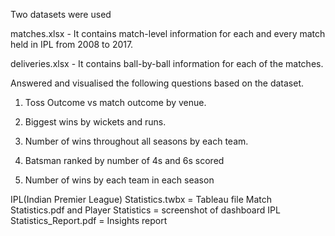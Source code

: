 Two datasets were used

matches.xlsx - It contains match-level information for each and every match
held in IPL from 2008 to 2017.

deliveries.xlsx - It contains ball-by-ball information for each of the matches.

Answered and visualised the following questions based on the dataset.

1. Toss Outcome vs match outcome by venue.
   
2. Biggest wins by wickets and runs.

3. Number of wins throughout all seasons by each team.

4. Batsman ranked by number of 4s and 6s scored

5. Number of wins by each team in each season

IPL(Indian Premier League) Statistics.twbx = Tableau file
Match Statistics.pdf and Player Statistics = screenshot of dashboard
IPL Statistics_Report.pdf = Insights report
